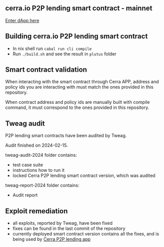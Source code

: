 ## cerra.io P2P lending smart contract - mainnet
[Enter dApp here](https://app.cerra.io/)

## Building cerra.io P2P lending smart contract

- In nix shell run `cabal run cli compile`
- Run `./build.sh` and see the result in `plutus` folder

## Smart contract validation
When interacting with the smart contract through Cerra APP, address and policy ids you are interacting with must match the ones provided in this repository.

When contract address and policy ids are manually built with compile command, it must correspond to the ones provided in this repository.

## Tweag audit

P2P lending smart contracts have been audited by Tweag.

Audit finished on 2024-02-15.

tweag-audit-2024 folder contains:
* test case suite
* instructions how to run it
* locked Cerra P2P lending smart contract version, which was audited

tweag-report-2024 folder contains:
* Audit report

## Exploit remediation 
- all exploits, reported by Tweag, have been fixed
- fixes can be found in the last commit of the repository
- currently deployed smart contract version contains all the fixes, and is being used by [Cerra P2P lending app](https://app.cerra.io/)
